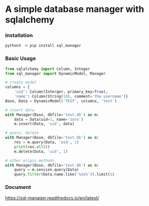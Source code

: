 # A simple database manager with sqlalchemy

### Installation
```bash
python3 -m pip install sql_manager
```

### Basic Usage
```python
from sqlalchemy import Column, Integer
from sql_manager import DynamicModel, Manager

# create model
columns = {
    'uid': Column(Interger, primary_key=True),
    'name': Column(String(10), comment='the username')}
Base, Data = DynamicModel('TEST', columns, 'test')

# insert data
with Manager(Base, dbfile='test.db') as m:
    data = Data(uid=1, name='zoro')
    m.insert(Data, 'uid', data)

# query, delete
with Manager(Base, dbfile='test.db') as m:
    res = m.query(Data, 'uid', 1)
    print(res.all())
    m.delete(Data, 'uid', 1)    

# other origin methods
with Manager(Base, dbfile='test.db') as m:
    query = m.session.query(Data)
    query.filter(Data.name.like('%zo%')).limit(1)
```

### Document
https://sql-manager.readthedocs.io/en/latest/
